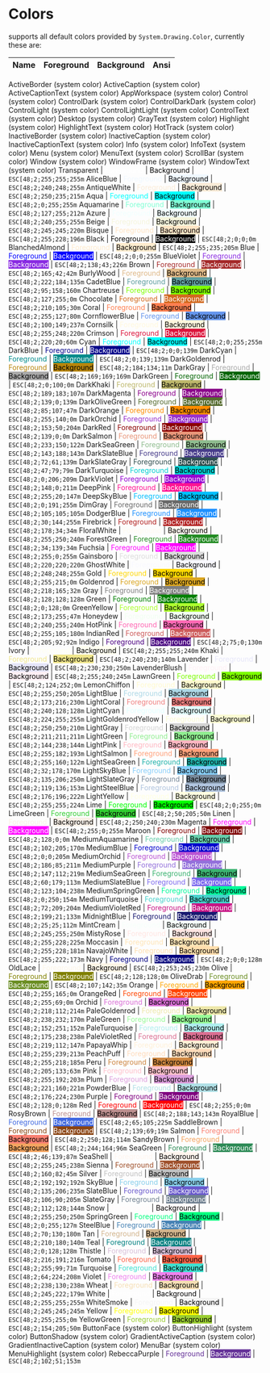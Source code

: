 # Colors

supports all default colors provided by `System.Drawing.Color`, currently these are:


Name | Foreground | Background | Ansi
---|---|---|---|
ActiveBorder (system color)
ActiveCaption (system color)
ActiveCaptionText (system color)
AppWorkspace (system color)
Control (system color)
ControlDark (system color)
ControlDarkDark (system color)
ControlLight (system color)
ControlLightLight (system color)
ControlText (system color)
Desktop (system color)
GrayText (system color)
Highlight (system color)
HighlightText (system color)
HotTrack (system color)
InactiveBorder (system color)
InactiveCaption (system color)
InactiveCaptionText (system color)
Info (system color)
InfoText (system color)
Menu (system color)
MenuText (system color)
ScrollBar (system color)
Window (system color)
WindowFrame (system color)
WindowText (system color)
Transparent | <span style="color:rgb(255,255,255);">Foreground</span> | <span style="background-color:rgb(255,255,255);color:black;">Background</span> | `ESC[48;2;255;255;255m`
AliceBlue | <span style="color:rgb(240,248,255);">Foreground</span> | <span style="background-color:rgb(240,248,255);color:black;">Background</span> | `ESC[48;2;240;248;255m`
AntiqueWhite | <span style="color:rgb(250,235,215);">Foreground</span> | <span style="background-color:rgb(250,235,215);color:black;">Background</span> | `ESC[48;2;250;235;215m`
Aqua | <span style="color:rgb(0,255,255);">Foreground</span> | <span style="background-color:rgb(0,255,255);color:black;">Background</span> | `ESC[48;2;0;255;255m`
Aquamarine | <span style="color:rgb(127,255,212);">Foreground</span> | <span style="background-color:rgb(127,255,212);color:black;">Background</span> | `ESC[48;2;127;255;212m`
Azure | <span style="color:rgb(240,255,255);">Foreground</span> | <span style="background-color:rgb(240,255,255);color:black;">Background</span> | `ESC[48;2;240;255;255m`
Beige | <span style="color:rgb(245,245,220);">Foreground</span> | <span style="background-color:rgb(245,245,220);color:black;">Background</span> | `ESC[48;2;245;245;220m`
Bisque | <span style="color:rgb(255,228,196);">Foreground</span> | <span style="background-color:rgb(255,228,196);color:black;">Background</span> | `ESC[48;2;255;228;196m`
Black | <span style="color:rgb(0,0,0);">Foreground</span> | <span style="background-color:rgb(0,0,0);color:white;">Background</span> | `ESC[48;2;0;0;0m`
BlanchedAlmond | <span style="color:rgb(255,235,205);">Foreground</span> | <span style="background-color:rgb(255,235,205);color:black;">Background</span> | `ESC[48;2;255;235;205m`
Blue | <span style="color:rgb(0,0,255);">Foreground</span> | <span style="background-color:rgb(0,0,255);color:white;">Background</span> | `ESC[48;2;0;0;255m`
BlueViolet | <span style="color:rgb(138,43,226);">Foreground</span> | <span style="background-color:rgb(138,43,226);color:white;">Background</span> | `ESC[48;2;138;43;226m`
Brown | <span style="color:rgb(165,42,42);">Foreground</span> | <span style="background-color:rgb(165,42,42);color:white;">Background</span> | `ESC[48;2;165;42;42m`
BurlyWood | <span style="color:rgb(222,184,135);">Foreground</span> | <span style="background-color:rgb(222,184,135);color:black;">Background</span> | `ESC[48;2;222;184;135m`
CadetBlue | <span style="color:rgb(95,158,160);">Foreground</span> | <span style="background-color:rgb(95,158,160);color:black;">Background</span> | `ESC[48;2;95;158;160m`
Chartreuse | <span style="color:rgb(127,255,0);">Foreground</span> | <span style="background-color:rgb(127,255,0);color:black;">Background</span> | `ESC[48;2;127;255;0m`
Chocolate | <span style="color:rgb(210,105,30);">Foreground</span> | <span style="background-color:rgb(210,105,30);color:white;">Background</span> | `ESC[48;2;210;105;30m`
Coral | <span style="color:rgb(255,127,80);">Foreground</span> | <span style="background-color:rgb(255,127,80);color:black;">Background</span> | `ESC[48;2;255;127;80m`
CornflowerBlue | <span style="color:rgb(100,149,237);">Foreground</span> | <span style="background-color:rgb(100,149,237);color:black;">Background</span> | `ESC[48;2;100;149;237m`
Cornsilk | <span style="color:rgb(255,248,220);">Foreground</span> | <span style="background-color:rgb(255,248,220);color:black;">Background</span> | `ESC[48;2;255;248;220m`
Crimson | <span style="color:rgb(220,20,60);">Foreground</span> | <span style="background-color:rgb(220,20,60);color:white;">Background</span> | `ESC[48;2;220;20;60m`
Cyan | <span style="color:rgb(0,255,255);">Foreground</span> | <span style="background-color:rgb(0,255,255);color:black;">Background</span> | `ESC[48;2;0;255;255m`
DarkBlue | <span style="color:rgb(0,0,139);">Foreground</span> | <span style="background-color:rgb(0,0,139);color:white;">Background</span> | `ESC[48;2;0;0;139m`
DarkCyan | <span style="color:rgb(0,139,139);">Foreground</span> | <span style="background-color:rgb(0,139,139);color:white;">Background</span> | `ESC[48;2;0;139;139m`
DarkGoldenrod | <span style="color:rgb(184,134,11);">Foreground</span> | <span style="background-color:rgb(184,134,11);color:black;">Background</span> | `ESC[48;2;184;134;11m`
DarkGray | <span style="color:rgb(169,169,169);">Foreground</span> | <span style="background-color:rgb(169,169,169);color:black;">Background</span> | `ESC[48;2;169;169;169m`
DarkGreen | <span style="color:rgb(0,100,0);">Foreground</span> | <span style="background-color:rgb(0,100,0);color:white;">Background</span> | `ESC[48;2;0;100;0m`
DarkKhaki | <span style="color:rgb(189,183,107);">Foreground</span> | <span style="background-color:rgb(189,183,107);color:black;">Background</span> | `ESC[48;2;189;183;107m`
DarkMagenta | <span style="color:rgb(139,0,139);">Foreground</span> | <span style="background-color:rgb(139,0,139);color:white;">Background</span> | `ESC[48;2;139;0;139m`
DarkOliveGreen | <span style="color:rgb(85,107,47);">Foreground</span> | <span style="background-color:rgb(85,107,47);color:white;">Background</span> | `ESC[48;2;85;107;47m`
DarkOrange | <span style="color:rgb(255,140,0);">Foreground</span> | <span style="background-color:rgb(255,140,0);color:black;">Background</span> | `ESC[48;2;255;140;0m`
DarkOrchid | <span style="color:rgb(153,50,204);">Foreground</span> | <span style="background-color:rgb(153,50,204);color:white;">Background</span> | `ESC[48;2;153;50;204m`
DarkRed | <span style="color:rgb(139,0,0);">Foreground</span> | <span style="background-color:rgb(139,0,0);color:white;">Background</span> | `ESC[48;2;139;0;0m`
DarkSalmon | <span style="color:rgb(233,150,122);">Foreground</span> | <span style="background-color:rgb(233,150,122);color:black;">Background</span> | `ESC[48;2;233;150;122m`
DarkSeaGreen | <span style="color:rgb(143,188,143);">Foreground</span> | <span style="background-color:rgb(143,188,143);color:black;">Background</span> | `ESC[48;2;143;188;143m`
DarkSlateBlue | <span style="color:rgb(72,61,139);">Foreground</span> | <span style="background-color:rgb(72,61,139);color:white;">Background</span> | `ESC[48;2;72;61;139m`
DarkSlateGray | <span style="color:rgb(47,79,79);">Foreground</span> | <span style="background-color:rgb(47,79,79);color:white;">Background</span> | `ESC[48;2;47;79;79m`
DarkTurquoise | <span style="color:rgb(0,206,209);">Foreground</span> | <span style="background-color:rgb(0,206,209);color:black;">Background</span> | `ESC[48;2;0;206;209m`
DarkViolet | <span style="color:rgb(148,0,211);">Foreground</span> | <span style="background-color:rgb(148,0,211);color:white;">Background</span> | `ESC[48;2;148;0;211m`
DeepPink | <span style="color:rgb(255,20,147);">Foreground</span> | <span style="background-color:rgb(255,20,147);color:white;">Background</span> | `ESC[48;2;255;20;147m`
DeepSkyBlue | <span style="color:rgb(0,191,255);">Foreground</span> | <span style="background-color:rgb(0,191,255);color:black;">Background</span> | `ESC[48;2;0;191;255m`
DimGray | <span style="color:rgb(105,105,105);">Foreground</span> | <span style="background-color:rgb(105,105,105);color:white;">Background</span> | `ESC[48;2;105;105;105m`
DodgerBlue | <span style="color:rgb(30,144,255);">Foreground</span> | <span style="background-color:rgb(30,144,255);color:white;">Background</span> | `ESC[48;2;30;144;255m`
Firebrick | <span style="color:rgb(178,34,34);">Foreground</span> | <span style="background-color:rgb(178,34,34);color:white;">Background</span> | `ESC[48;2;178;34;34m`
FloralWhite | <span style="color:rgb(255,250,240);">Foreground</span> | <span style="background-color:rgb(255,250,240);color:black;">Background</span> | `ESC[48;2;255;250;240m`
ForestGreen | <span style="color:rgb(34,139,34);">Foreground</span> | <span style="background-color:rgb(34,139,34);color:white;">Background</span> | `ESC[48;2;34;139;34m`
Fuchsia | <span style="color:rgb(255,0,255);">Foreground</span> | <span style="background-color:rgb(255,0,255);color:white;">Background</span> | `ESC[48;2;255;0;255m`
Gainsboro | <span style="color:rgb(220,220,220);">Foreground</span> | <span style="background-color:rgb(220,220,220);color:black;">Background</span> | `ESC[48;2;220;220;220m`
GhostWhite | <span style="color:rgb(248,248,255);">Foreground</span> | <span style="background-color:rgb(248,248,255);color:black;">Background</span> | `ESC[48;2;248;248;255m`
Gold | <span style="color:rgb(255,215,0);">Foreground</span> | <span style="background-color:rgb(255,215,0);color:black;">Background</span> | `ESC[48;2;255;215;0m`
Goldenrod | <span style="color:rgb(218,165,32);">Foreground</span> | <span style="background-color:rgb(218,165,32);color:black;">Background</span> | `ESC[48;2;218;165;32m`
Gray | <span style="color:rgb(128,128,128);">Foreground</span> | <span style="background-color:rgb(128,128,128);color:white;">Background</span> | `ESC[48;2;128;128;128m`
Green | <span style="color:rgb(0,128,0);">Foreground</span> | <span style="background-color:rgb(0,128,0);color:white;">Background</span> | `ESC[48;2;0;128;0m`
GreenYellow | <span style="color:rgb(173,255,47);">Foreground</span> | <span style="background-color:rgb(173,255,47);color:black;">Background</span> | `ESC[48;2;173;255;47m`
Honeydew | <span style="color:rgb(240,255,240);">Foreground</span> | <span style="background-color:rgb(240,255,240);color:black;">Background</span> | `ESC[48;2;240;255;240m`
HotPink | <span style="color:rgb(255,105,180);">Foreground</span> | <span style="background-color:rgb(255,105,180);color:black;">Background</span> | `ESC[48;2;255;105;180m`
IndianRed | <span style="color:rgb(205,92,92);">Foreground</span> | <span style="background-color:rgb(205,92,92);color:white;">Background</span> | `ESC[48;2;205;92;92m`
Indigo | <span style="color:rgb(75,0,130);">Foreground</span> | <span style="background-color:rgb(75,0,130);color:white;">Background</span> | `ESC[48;2;75;0;130m`
Ivory | <span style="color:rgb(255,255,240);">Foreground</span> | <span style="background-color:rgb(255,255,240);color:black;">Background</span> | `ESC[48;2;255;255;240m`
Khaki | <span style="color:rgb(240,230,140);">Foreground</span> | <span style="background-color:rgb(240,230,140);color:black;">Background</span> | `ESC[48;2;240;230;140m`
Lavender | <span style="color:rgb(230,230,250);">Foreground</span> | <span style="background-color:rgb(230,230,250);color:black;">Background</span> | `ESC[48;2;230;230;250m`
LavenderBlush | <span style="color:rgb(255,240,245);">Foreground</span> | <span style="background-color:rgb(255,240,245);color:black;">Background</span> | `ESC[48;2;255;240;245m`
LawnGreen | <span style="color:rgb(124,252,0);">Foreground</span> | <span style="background-color:rgb(124,252,0);color:black;">Background</span> | `ESC[48;2;124;252;0m`
LemonChiffon | <span style="color:rgb(255,250,205);">Foreground</span> | <span style="background-color:rgb(255,250,205);color:black;">Background</span> | `ESC[48;2;255;250;205m`
LightBlue | <span style="color:rgb(173,216,230);">Foreground</span> | <span style="background-color:rgb(173,216,230);color:black;">Background</span> | `ESC[48;2;173;216;230m`
LightCoral | <span style="color:rgb(240,128,128);">Foreground</span> | <span style="background-color:rgb(240,128,128);color:black;">Background</span> | `ESC[48;2;240;128;128m`
LightCyan | <span style="color:rgb(224,255,255);">Foreground</span> | <span style="background-color:rgb(224,255,255);color:black;">Background</span> | `ESC[48;2;224;255;255m`
LightGoldenrodYellow | <span style="color:rgb(250,250,210);">Foreground</span> | <span style="background-color:rgb(250,250,210);color:black;">Background</span> | `ESC[48;2;250;250;210m`
LightGray | <span style="color:rgb(211,211,211);">Foreground</span> | <span style="background-color:rgb(211,211,211);color:black;">Background</span> | `ESC[48;2;211;211;211m`
LightGreen | <span style="color:rgb(144,238,144);">Foreground</span> | <span style="background-color:rgb(144,238,144);color:black;">Background</span> | `ESC[48;2;144;238;144m`
LightPink | <span style="color:rgb(255,182,193);">Foreground</span> | <span style="background-color:rgb(255,182,193);color:black;">Background</span> | `ESC[48;2;255;182;193m`
LightSalmon | <span style="color:rgb(255,160,122);">Foreground</span> | <span style="background-color:rgb(255,160,122);color:black;">Background</span> | `ESC[48;2;255;160;122m`
LightSeaGreen | <span style="color:rgb(32,178,170);">Foreground</span> | <span style="background-color:rgb(32,178,170);color:black;">Background</span> | `ESC[48;2;32;178;170m`
LightSkyBlue | <span style="color:rgb(135,206,250);">Foreground</span> | <span style="background-color:rgb(135,206,250);color:black;">Background</span> | `ESC[48;2;135;206;250m`
LightSlateGray | <span style="color:rgb(119,136,153);">Foreground</span> | <span style="background-color:rgb(119,136,153);color:black;">Background</span> | `ESC[48;2;119;136;153m`
LightSteelBlue | <span style="color:rgb(176,196,222);">Foreground</span> | <span style="background-color:rgb(176,196,222);color:black;">Background</span> | `ESC[48;2;176;196;222m`
LightYellow | <span style="color:rgb(255,255,224);">Foreground</span> | <span style="background-color:rgb(255,255,224);color:black;">Background</span> | `ESC[48;2;255;255;224m`
Lime | <span style="color:rgb(0,255,0);">Foreground</span> | <span style="background-color:rgb(0,255,0);color:black;">Background</span> | `ESC[48;2;0;255;0m`
LimeGreen | <span style="color:rgb(50,205,50);">Foreground</span> | <span style="background-color:rgb(50,205,50);color:black;">Background</span> | `ESC[48;2;50;205;50m`
Linen | <span style="color:rgb(250,240,230);">Foreground</span> | <span style="background-color:rgb(250,240,230);color:black;">Background</span> | `ESC[48;2;250;240;230m`
Magenta | <span style="color:rgb(255,0,255);">Foreground</span> | <span style="background-color:rgb(255,0,255);color:white;">Background</span> | `ESC[48;2;255;0;255m`
Maroon | <span style="color:rgb(128,0,0);">Foreground</span> | <span style="background-color:rgb(128,0,0);color:white;">Background</span> | `ESC[48;2;128;0;0m`
MediumAquamarine | <span style="color:rgb(102,205,170);">Foreground</span> | <span style="background-color:rgb(102,205,170);color:black;">Background</span> | `ESC[48;2;102;205;170m`
MediumBlue | <span style="color:rgb(0,0,205);">Foreground</span> | <span style="background-color:rgb(0,0,205);color:white;">Background</span> | `ESC[48;2;0;0;205m`
MediumOrchid | <span style="color:rgb(186,85,211);">Foreground</span> | <span style="background-color:rgb(186,85,211);color:white;">Background</span> | `ESC[48;2;186;85;211m`
MediumPurple | <span style="color:rgb(147,112,219);">Foreground</span> | <span style="background-color:rgb(147,112,219);color:white;">Background</span> | `ESC[48;2;147;112;219m`
MediumSeaGreen | <span style="color:rgb(60,179,113);">Foreground</span> | <span style="background-color:rgb(60,179,113);color:black;">Background</span> | `ESC[48;2;60;179;113m`
MediumSlateBlue | <span style="color:rgb(123,104,238);">Foreground</span> | <span style="background-color:rgb(123,104,238);color:white;">Background</span> | `ESC[48;2;123;104;238m`
MediumSpringGreen | <span style="color:rgb(0,250,154);">Foreground</span> | <span style="background-color:rgb(0,250,154);color:black;">Background</span> | `ESC[48;2;0;250;154m`
MediumTurquoise | <span style="color:rgb(72,209,204);">Foreground</span> | <span style="background-color:rgb(72,209,204);color:black;">Background</span> | `ESC[48;2;72;209;204m`
MediumVioletRed | <span style="color:rgb(199,21,133);">Foreground</span> | <span style="background-color:rgb(199,21,133);color:white;">Background</span> | `ESC[48;2;199;21;133m`
MidnightBlue | <span style="color:rgb(25,25,112);">Foreground</span> | <span style="background-color:rgb(25,25,112);color:white;">Background</span> | `ESC[48;2;25;25;112m`
MintCream | <span style="color:rgb(245,255,250);">Foreground</span> | <span style="background-color:rgb(245,255,250);color:black;">Background</span> | `ESC[48;2;245;255;250m`
MistyRose | <span style="color:rgb(255,228,225);">Foreground</span> | <span style="background-color:rgb(255,228,225);color:black;">Background</span> | `ESC[48;2;255;228;225m`
Moccasin | <span style="color:rgb(255,228,181);">Foreground</span> | <span style="background-color:rgb(255,228,181);color:black;">Background</span> | `ESC[48;2;255;228;181m`
NavajoWhite | <span style="color:rgb(255,222,173);">Foreground</span> | <span style="background-color:rgb(255,222,173);color:black;">Background</span> | `ESC[48;2;255;222;173m`
Navy | <span style="color:rgb(0,0,128);">Foreground</span> | <span style="background-color:rgb(0,0,128);color:white;">Background</span> | `ESC[48;2;0;0;128m`
OldLace | <span style="color:rgb(253,245,230);">Foreground</span> | <span style="background-color:rgb(253,245,230);color:black;">Background</span> | `ESC[48;2;253;245;230m`
Olive | <span style="color:rgb(128,128,0);">Foreground</span> | <span style="background-color:rgb(128,128,0);color:white;">Background</span> | `ESC[48;2;128;128;0m`
OliveDrab | <span style="color:rgb(107,142,35);">Foreground</span> | <span style="background-color:rgb(107,142,35);color:white;">Background</span> | `ESC[48;2;107;142;35m`
Orange | <span style="color:rgb(255,165,0);">Foreground</span> | <span style="background-color:rgb(255,165,0);color:black;">Background</span> | `ESC[48;2;255;165;0m`
OrangeRed | <span style="color:rgb(255,69,0);">Foreground</span> | <span style="background-color:rgb(255,69,0);color:white;">Background</span> | `ESC[48;2;255;69;0m`
Orchid | <span style="color:rgb(218,112,214);">Foreground</span> | <span style="background-color:rgb(218,112,214);color:black;">Background</span> | `ESC[48;2;218;112;214m`
PaleGoldenrod | <span style="color:rgb(238,232,170);">Foreground</span> | <span style="background-color:rgb(238,232,170);color:black;">Background</span> | `ESC[48;2;238;232;170m`
PaleGreen | <span style="color:rgb(152,251,152);">Foreground</span> | <span style="background-color:rgb(152,251,152);color:black;">Background</span> | `ESC[48;2;152;251;152m`
PaleTurquoise | <span style="color:rgb(175,238,238);">Foreground</span> | <span style="background-color:rgb(175,238,238);color:black;">Background</span> | `ESC[48;2;175;238;238m`
PaleVioletRed | <span style="color:rgb(219,112,147);">Foreground</span> | <span style="background-color:rgb(219,112,147);color:black;">Background</span> | `ESC[48;2;219;112;147m`
PapayaWhip | <span style="color:rgb(255,239,213);">Foreground</span> | <span style="background-color:rgb(255,239,213);color:black;">Background</span> | `ESC[48;2;255;239;213m`
PeachPuff | <span style="color:rgb(255,218,185);">Foreground</span> | <span style="background-color:rgb(255,218,185);color:black;">Background</span> | `ESC[48;2;255;218;185m`
Peru | <span style="color:rgb(205,133,63);">Foreground</span> | <span style="background-color:rgb(205,133,63);color:black;">Background</span> | `ESC[48;2;205;133;63m`
Pink | <span style="color:rgb(255,192,203);">Foreground</span> | <span style="background-color:rgb(255,192,203);color:black;">Background</span> | `ESC[48;2;255;192;203m`
Plum | <span style="color:rgb(221,160,221);">Foreground</span> | <span style="background-color:rgb(221,160,221);color:black;">Background</span> | `ESC[48;2;221;160;221m`
PowderBlue | <span style="color:rgb(176,224,230);">Foreground</span> | <span style="background-color:rgb(176,224,230);color:black;">Background</span> | `ESC[48;2;176;224;230m`
Purple | <span style="color:rgb(128,0,128);">Foreground</span> | <span style="background-color:rgb(128,0,128);color:white;">Background</span> | `ESC[48;2;128;0;128m`
Red | <span style="color:rgb(255,0,0);">Foreground</span> | <span style="background-color:rgb(255,0,0);color:white;">Background</span> | `ESC[48;2;255;0;0m`
RosyBrown | <span style="color:rgb(188,143,143);">Foreground</span> | <span style="background-color:rgb(188,143,143);color:black;">Background</span> | `ESC[48;2;188;143;143m`
RoyalBlue | <span style="color:rgb(65,105,225);">Foreground</span> | <span style="background-color:rgb(65,105,225);color:white;">Background</span> | `ESC[48;2;65;105;225m`
SaddleBrown | <span style="color:rgb(139,69,19);">Foreground</span> | <span style="background-color:rgb(139,69,19);color:white;">Background</span> | `ESC[48;2;139;69;19m`
Salmon | <span style="color:rgb(250,128,114);">Foreground</span> | <span style="background-color:rgb(250,128,114);color:black;">Background</span> | `ESC[48;2;250;128;114m`
SandyBrown | <span style="color:rgb(244,164,96);">Foreground</span> | <span style="background-color:rgb(244,164,96);color:black;">Background</span> | `ESC[48;2;244;164;96m`
SeaGreen | <span style="color:rgb(46,139,87);">Foreground</span> | <span style="background-color:rgb(46,139,87);color:white;">Background</span> | `ESC[48;2;46;139;87m`
SeaShell | <span style="color:rgb(255,245,238);">Foreground</span> | <span style="background-color:rgb(255,245,238);color:black;">Background</span> | `ESC[48;2;255;245;238m`
Sienna | <span style="color:rgb(160,82,45);">Foreground</span> | <span style="background-color:rgb(160,82,45);color:white;">Background</span> | `ESC[48;2;160;82;45m`
Silver | <span style="color:rgb(192,192,192);">Foreground</span> | <span style="background-color:rgb(192,192,192);color:black;">Background</span> | `ESC[48;2;192;192;192m`
SkyBlue | <span style="color:rgb(135,206,235);">Foreground</span> | <span style="background-color:rgb(135,206,235);color:black;">Background</span> | `ESC[48;2;135;206;235m`
SlateBlue | <span style="color:rgb(106,90,205);">Foreground</span> | <span style="background-color:rgb(106,90,205);color:white;">Background</span> | `ESC[48;2;106;90;205m`
SlateGray | <span style="color:rgb(112,128,144);">Foreground</span> | <span style="background-color:rgb(112,128,144);color:white;">Background</span> | `ESC[48;2;112;128;144m`
Snow | <span style="color:rgb(255,250,250);">Foreground</span> | <span style="background-color:rgb(255,250,250);color:black;">Background</span> | `ESC[48;2;255;250;250m`
SpringGreen | <span style="color:rgb(0,255,127);">Foreground</span> | <span style="background-color:rgb(0,255,127);color:black;">Background</span> | `ESC[48;2;0;255;127m`
SteelBlue | <span style="color:rgb(70,130,180);">Foreground</span> | <span style="background-color:rgb(70,130,180);color:white;">Background</span> | `ESC[48;2;70;130;180m`
Tan | <span style="color:rgb(210,180,140);">Foreground</span> | <span style="background-color:rgb(210,180,140);color:black;">Background</span> | `ESC[48;2;210;180;140m`
Teal | <span style="color:rgb(0,128,128);">Foreground</span> | <span style="background-color:rgb(0,128,128);color:white;">Background</span> | `ESC[48;2;0;128;128m`
Thistle | <span style="color:rgb(216,191,216);">Foreground</span> | <span style="background-color:rgb(216,191,216);color:black;">Background</span> | `ESC[48;2;216;191;216m`
Tomato | <span style="color:rgb(255,99,71);">Foreground</span> | <span style="background-color:rgb(255,99,71);color:black;">Background</span> | `ESC[48;2;255;99;71m`
Turquoise | <span style="color:rgb(64,224,208);">Foreground</span> | <span style="background-color:rgb(64,224,208);color:black;">Background</span> | `ESC[48;2;64;224;208m`
Violet | <span style="color:rgb(238,130,238);">Foreground</span> | <span style="background-color:rgb(238,130,238);color:black;">Background</span> | `ESC[48;2;238;130;238m`
Wheat | <span style="color:rgb(245,222,179);">Foreground</span> | <span style="background-color:rgb(245,222,179);color:black;">Background</span> | `ESC[48;2;245;222;179m`
White | <span style="color:rgb(255,255,255);">Foreground</span> | <span style="background-color:rgb(255,255,255);color:black;">Background</span> | `ESC[48;2;255;255;255m`
WhiteSmoke | <span style="color:rgb(245,245,245);">Foreground</span> | <span style="background-color:rgb(245,245,245);color:black;">Background</span> | `ESC[48;2;245;245;245m`
Yellow | <span style="color:rgb(255,255,0);">Foreground</span> | <span style="background-color:rgb(255,255,0);color:black;">Background</span> | `ESC[48;2;255;255;0m`
YellowGreen | <span style="color:rgb(154,205,50);">Foreground</span> | <span style="background-color:rgb(154,205,50);color:black;">Background</span> | `ESC[48;2;154;205;50m`
ButtonFace (system color)
ButtonHighlight (system color)
ButtonShadow (system color)
GradientActiveCaption (system color)
GradientInactiveCaption (system color)
MenuBar (system color)
MenuHighlight (system color)
RebeccaPurple | <span style="color:rgb(102,51,153);">Foreground</span> | <span style="background-color:rgb(102,51,153);color:white;">Background</span> | `ESC[48;2;102;51;153m`
